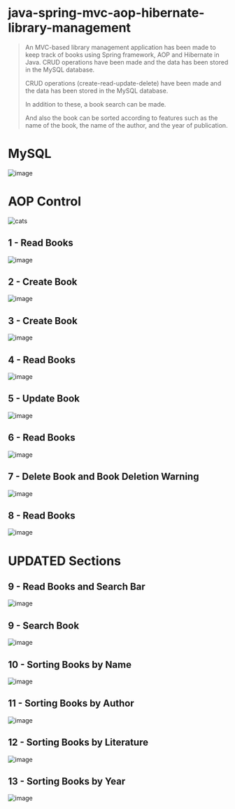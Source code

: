 # java-spring-mvc-aop-hibernate-library-management
> An MVC-based library management application has been made to keep track of books using Spring framework, AOP and Hibernate in Java. CRUD operations have been made and the data has been stored in the MySQL database.
>
> CRUD operations (create-read-update-delete) have been made and the data has been stored in the MySQL database.
>
> In addition to these, a book search can be made. 
>
> And also the book can be sorted according to features such as the name of the book, the name of the author, and the year of publication.

# MySQL
![image](https://user-images.githubusercontent.com/57245919/135175881-08a21830-2196-45ed-8006-6ea1e36ce03e.png)

# AOP Control

![cats](https://user-images.githubusercontent.com/57245919/135860537-13842730-8db7-4153-b9f3-df1e95d92876.jpg)

## 1 - Read Books
![image](https://user-images.githubusercontent.com/57245919/135173352-5d0fa6c8-c758-4354-9fa9-3af262a9a830.png)
## 2 - Create Book
![image](https://user-images.githubusercontent.com/57245919/135173524-0ec90032-b14c-4382-8d55-517f7d9df008.png)

## 3 - Create Book
![image](https://user-images.githubusercontent.com/57245919/135173649-91afc0c0-5bae-4dbe-ab52-5bb008d3a2ca.png)
## 4 - Read Books
![image](https://user-images.githubusercontent.com/57245919/135173854-fe63267b-6a15-43bd-82f4-3df40df4b353.png)
## 5 - Update Book
![image](https://user-images.githubusercontent.com/57245919/135174024-7c39373f-ab36-42fe-98de-7a834ba57c42.png)
## 6 - Read Books
![image](https://user-images.githubusercontent.com/57245919/135174215-7cb96f01-4516-4bd4-b593-c9f6fe7354b8.png)
## 7 - Delete Book and Book Deletion Warning
![image](https://user-images.githubusercontent.com/57245919/135174571-db708282-d262-400c-bd4c-6cbd5efdf3fb.png)
## 8 - Read Books
![image](https://user-images.githubusercontent.com/57245919/135174656-64d9537e-9b17-42b0-9d49-dee198e61187.png)

# UPDATED Sections

## 9 - Read Books and Search Bar
![image](https://user-images.githubusercontent.com/57245919/135300086-3a6a0663-cdcb-44ac-aceb-36a843c6287c.png)
## 9 - Search Book
![image](https://user-images.githubusercontent.com/57245919/135300434-5790cadb-febf-4493-8dbc-f86d720f0229.png)
## 10 - Sorting Books by Name
![image](https://user-images.githubusercontent.com/57245919/135300792-0a180a87-ed55-4992-a78b-5d443258d57f.png)
## 11 - Sorting Books by Author
![image](https://user-images.githubusercontent.com/57245919/135301448-06fb2dbb-5dcf-4653-ac78-8b965fcb194c.png)
## 12 - Sorting Books by Literature
![image](https://user-images.githubusercontent.com/57245919/135301269-1c4242b0-38c0-494d-ad6d-19c8771ae8ca.png)
## 13 - Sorting Books by Year
![image](https://user-images.githubusercontent.com/57245919/135301980-9e358820-344b-45d8-b02d-6d318d0533c0.png)
